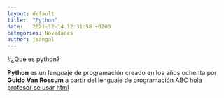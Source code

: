 ```yaml
---
layout: default
title:  "Python"
date:   2021-12-14 12:31:58 +0200
categories: Novedades
author: jsangal
---
```

#¿Que es python?

**Python** es un lenguaje de programación creado en los años ochenta por **Guido Van Rossum**
a partir del lenguaje de programación ABC
<u>hola profesor se usar html</u>
